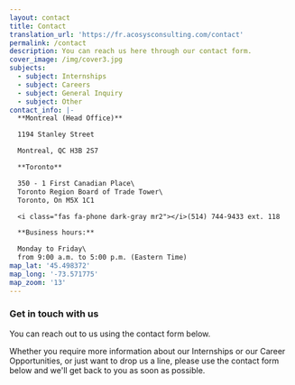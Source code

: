 ```yaml
---
layout: contact
title: Contact
translation_url: 'https://fr.acosysconsulting.com/contact'
permalink: /contact
description: You can reach us here through our contact form.
cover_image: /img/cover3.jpg
subjects:
  - subject: Internships
  - subject: Careers
  - subject: General Inquiry
  - subject: Other
contact_info: |-
  **Montreal (Head Office)**

  1194 Stanley Street 

  Montreal, QC H3B 2S7

  **Toronto**

  350 - 1 First Canadian Place\
  Toronto Region Board of Trade Tower\
  Toronto, On M5X 1C1

  <i class="fas fa-phone dark-gray mr2"></i>(514) 744-9433 ext. 118  

  **Business hours:**

  Monday to Friday\
  from 9:00 a.m. to 5:00 p.m. (Eastern Time)
map_lat: '45.498372'
map_long: '-73.571775'
map_zoom: '13'
---
```

### Get in touch with us

You can reach out to us using the contact form below.

Whether you require more information about our Internships or our Career Opportunities, or just want to drop us a line, please use the contact form below and we'll get back to you as soon as possible.
